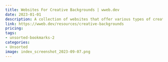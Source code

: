```yaml
---
title: Websites For Creative Backgrounds | wweb.dev
date: 2023-01-01
description: A collection of websites that offer various types of creative backgrounds, such as gradient backgrounds, particle animations, and more.
link: https://wweb.dev/resources/creative-backgrounds
pricing: 
tags: 
- unsorted-bookmarks-2 
categories: 
- Unsorted 
image: index_screenshot_2023-09-07.png
---
```

